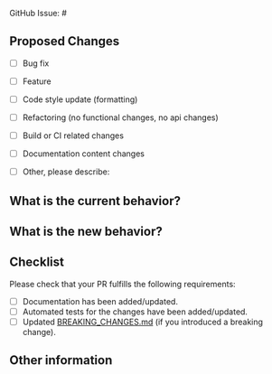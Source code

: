 GitHub Issue: #
<!-- Link to relevant GitHub issue if applicable.
     All PRs should be associated with an issue -->

## Proposed Changes
<!-- Please check one or more that apply to this PR. -->

 - [ ] Bug fix
 - [ ] Feature
 - [ ] Code style update (formatting)
 - [ ] Refactoring (no functional changes, no api changes)
 - [ ] Build or CI related changes
 - [ ] Documentation content changes
 - [ ] Other, please describe:


## What is the current behavior?
<!-- Please describe the current behavior that you are modifying,
     or link to a relevant issue. -->


## What is the new behavior?
<!-- Please describe the new behavior after your modifications. -->


## Checklist

Please check that your PR fulfills the following requirements:

- [ ] Documentation has been added/updated.
- [ ] Automated tests for the changes have been added/updated.
- [ ] Updated [BREAKING_CHANGES.md](../BREAKING_CHANGES.md) (if you introduced a breaking change).

<!-- If this PR contains a breaking change, please describe the impact
     and migration path for existing applications below. -->

## Other information
<!-- Please provide any additional information if necessary -->


